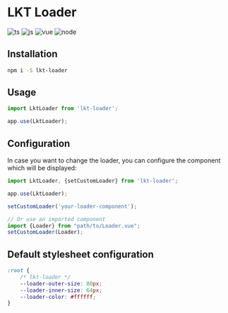 # LKT Loader

![ts](https://img.shields.io/badge/Typescript-3178c6?style=for-the-badge)
![js](https://img.shields.io/badge/Javascript-f68333?style=for-the-badge)
![vue](https://img.shields.io/badge/dynamic/json?url=https%3A%2F%2Fraw.githubusercontent.com%2Flekrat%2Flkt-loader%2Fmaster%2Fpackage.json&query=%24.dependencies.vue&style=for-the-badge&label=vue&color=42b883)
![node](https://img.shields.io/badge/dynamic/json?url=https%3A%2F%2Fraw.githubusercontent.com%2Flekrat%2Flkt-loader%2Fmaster%2Fpackage.json&query=%24.engines.node&style=for-the-badge&label=node&color=026e00)

## Installation

```bash
npm i -S lkt-loader
```

## Usage
```typescript
import LktLoader from 'lkt-loader';

app.use(LktLoader);
```

## Configuration
In case you want to change the loader, you can configure the component which will be displayed:

```typescript
import LktLoader, {setCustomLoader} from 'lkt-loader';

app.use(LktLoader);

setCustomLoader('your-loader-component');

// Or use an imported component
import {Loader} from "path/to/Loader.vue";
setCustomLoader(Loader);
```

## Default stylesheet configuration
```css
:root {
    /* lkt-loader */
    --loader-outer-size: 80px;
    --loader-inner-size: 64px;
    --loader-color: #ffffff;
}
```